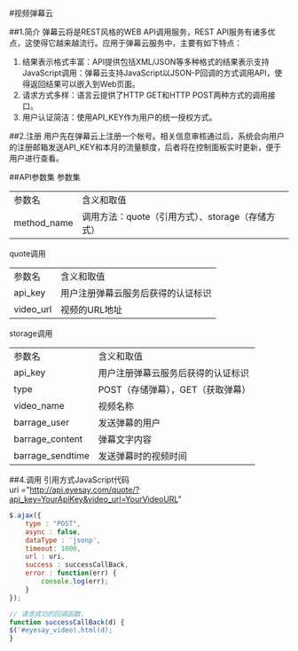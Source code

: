 #视频弹幕云

##1.简介
弹幕云将是REST风格的WEB API调用服务，REST API服务有诸多优点，这使得它越来越流行。应用于弹幕云服务中，主要有如下特点：
1.	结果表示格式丰富：API提供包括XML/JSON等多种格式的结果表示支持JavaScript调用：弹幕云支持JavaScript以JSON-P回调的方式调用API，使得返回结果可以嵌入到Web页面。
2.	请求方式多样：语言云提供了HTTP GET和HTTP POST两种方式的调用接口。
3.	用户认证简洁：使用API_KEY作为用户的统一授权方式。

##2.注册
用户先在弹幕云上注册一个帐号。相关信息审核通过后，系统会向用户的注册邮箱发送API_KEY和本月的流量额度，后者将在控制面板实时更新，便于用户进行查看。

##API参数集
参数集
<table>
   <tr>
      <td>参数名</td>
      <td>含义和取值</td>
   </tr>
   <tr>
      <td>method_name</td>
      <td>调用方法：quote（引用方式）、storage（存储方式）</td>
   </tr>
</table>

quote调用
<table>
   <tr>
      <td>参数名</td>
      <td>含义和取值</td>
   </tr>
   <tr>
      <td>api_key</td>
      <td>用户注册弹幕云服务后获得的认证标识</td>
   </tr>
   <tr>
      <td>video_url</td>
      <td>视频的URL地址</td>
   </tr>
</table>

storage调用
<table>
   <tr>
      <td>参数名</td>
      <td>含义和取值</td>
   </tr>
   <tr>
      <td>api_key</td>
      <td>用户注册弹幕云服务后获得的认证标识</td>
   </tr>
   <tr>
      <td>type</td>
      <td>POST（存储弹幕），GET（获取弹幕）</td>
   </tr>
   <tr>
      <td>video_name</td>
      <td>视频名称</td>
   </tr>
   <tr>
      <td>barrage_user</td>
      <td>发送弹幕的用户</td>
   </tr>
   <tr>
      <td>barrage_content</td>
      <td>弹幕文字内容</td>
   </tr>
   <tr>
      <td>barrage_sendtime</td>
      <td>发送弹幕时的视频时间</td>
   </tr>
</table>

##4.调用
引用方式JavaScript代码<br>
uri ="http://api.eyesay.com/quote/?api_key=YourApiKey&video_url=YourVideoURL"

```javascript
$.ajax({
	type : "POST",
	async : false,
	dataType : 'jsonp',
	timeout: 1000,    
	url : uri,
	success : successCallBack,
	error : function(err) {
		console.log(err);
	}
});

// 请求成功的回调函数，
function successCallBack(d) {
$('#eyesay_video).html(d);
}
```
